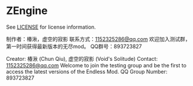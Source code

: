 # ZEngine
See [LICENSE](./LICENSE) for license information.

制作者：椿湫，虚空的寂影
联系方式：1152325286@qq.com
欢迎加入测试群，第一时间获得最新版本的无尽mod。
QQ群号：893723827

Creator: 椿湫 (Chun Qiu), 虚空的寂影 (Void's Solitude)
Contact: 1152325286@qq.com
Welcome to join the testing group and be the first to access the latest versions of the Endless Mod.
QQ Group Number: 893723827